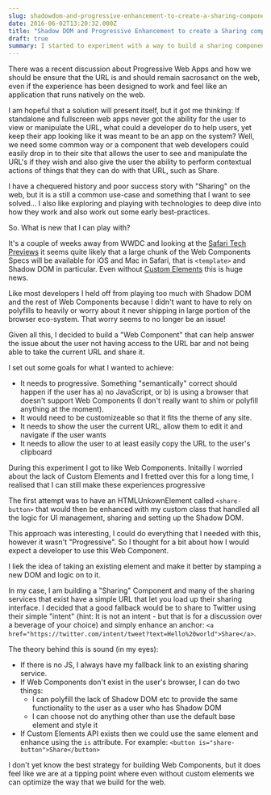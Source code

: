 ```yaml
---
slug: shadowdom-and-progressive-enhancement-to-create-a-sharing-component
date: 2016-06-02T13:20:32.000Z
title: "Shadow DOM and Progressive Enhancement to create a Sharing component"
draft: true
summary: I started to experiment with a way to build a sharing component that works everywhere.
---
```


There was a recent discussion about Progressive Web Apps and how we should be ensure that the URL 
is and should remain sacrosanct on the web, even if the experience has been designed to work and feel like
an application that runs natively on the web. 

I am hopeful that a solution will present itself, but it got me thinking: If standalone and fullscreen web apps
never got the ability for the user to view or manipulate the URL, what could a developer do to help users, yet keep 
their app looking like it was meant to be an app on the system?  Well, we need some common way or a component that 
web developers could easily drop in to their site that allows the user to see and manipulate the URL's if they wish
and also give the user the ability to perform contextual actions of things that they can do with that URL, such as
Share.

I have a chequered history and poor success story with "Sharing" on the web, but it is a still a common 
use-case and something that I want to see solved... I also like exploring and playing with technologies to deep dive into 
how they work and also work out some early best-practices.

So. What is new that I can play with?

It's a couple of weeks away from WWDC and looking at the [Safari Tech Previews](https://developer.apple.com/safari/technology-preview/release-notes/)
it seems quite likely that a large chunk of the Web Components Specs will be available for 
iOS and Mac in Safari, that is `<template>` and Shadow DOM in particular. Even without 
[Custom Elements](https://w3c.github.io/webcomponents/spec/custom/) this is huge news.

Like most developers I held off from playing too much with Shadow DOM and the rest of Web Components 
because I didn't want to have to rely on polyfills to heavily or worry about it never shipping in large
portion of the browser eco-system.  That worry seems to no longer be an issue!

Given all this, I decided to build a "Web Component" that can help answer the issue about the user not having
access to the URL bar and not being able to take the current URL and share it.

I set out some goals for what I wanted to achieve:

* It needs to progressive. Something "semantically" correct should happen if the user has a) no JavaScript, or b)
  is using a browser that doesn't support Web Components (I don't really want to shim or polyfill anything at the moment).
* It would need to be customizeable so that it fits the theme of any site.
* It needs to show the user the current URL, allow them to edit it and navigate if the user wants
* It needs to allow the user to at least easily copy the URL to the user's clipboard

During this experiment I got to like Web Components. Initailly I worried about the lack of Custom Elements and 
I fretted over this for a long time, I realised that I can still make these experiences progressive

The first attempt was to have an HTMLUnkownElement called `<share-button>` that would then be
enhanced with my custom class that handled all the logic for UI management, sharing and setting up the Shadow DOM.

This approach was interesting, I could do everything that I needed with this, however it wasn't "Progressive". So
I thought for a bit about how I would expect a developer to use this Web Component.

I liek the idea of taking an existing element and make it better by stamping a new DOM and logic on to it.

In my case, I am building a "Sharing" Component and many of the sharing services that exist have a simple URL that
let you load up their sharing interface. I decided that a good fallback would be to share to Twitter using their
simple "intent" (hint: It is not an intent - but that is for a discussion over a beverage of your choice) and 
simply enhance an anchor: `<a href="https://twitter.com/intent/tweet?text=Hello%20world">Share</a>`.

The theory behind this is sound (in my eyes):

* If there is no JS, I always have my fallback link to an existing sharing service.
* If Web Components don't exist in the user's browser, I can do two things:
  * I can polyfill the lack of Shadow DOM etc to provide the same functionality to the user as a user who 
    has Shadow DOM
  * I can choose not do anything other than use the default base element and style it
* If Custom Elements API exists then we could use the same element and enhance using the `is` 
attribute.  For example: `<button is="share-button">Share</button>`

I don't yet know the best strategy for building Web Components, but it does feel like we are at a tipping point
where even without custom elements we can optimize the way that we build for the web.

